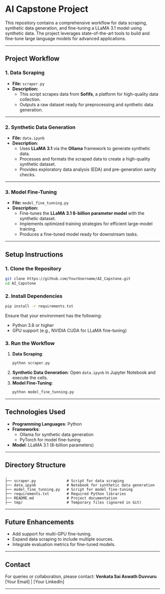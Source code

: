 
# **AI Capstone Project**

This repository contains a comprehensive workflow for data scraping, synthetic data generation, and fine-tuning a LLaMA 3.1 model using synthetic data. The project leverages state-of-the-art tools to build and fine-tune large language models for advanced applications.

---

## **Project Workflow**

### **1. Data Scraping**
- **File:** `scraper.py`
- **Description:** 
  - This script scrapes data from **Sofifs**, a platform for high-quality data collection. 
  - Outputs a raw dataset ready for preprocessing and synthetic data generation.

---

### **2. Synthetic Data Generation**
- **File:** `data.ipynb`
- **Description:** 
  - Uses **LLaMA 3.1** via the **Ollama** framework to generate synthetic data.
  - Processes and formats the scraped data to create a high-quality synthetic dataset.
  - Provides exploratory data analysis (EDA) and pre-generation sanity checks.

---

### **3. Model Fine-Tuning**
- **File:** `model_fine_tunning.py`
- **Description:** 
  - Fine-tunes the **LLaMA 3.1 8-billion parameter model** with the synthetic dataset.
  - Implements optimized training strategies for efficient large-model training.
  - Produces a fine-tuned model ready for downstream tasks.

---

## **Setup Instructions**

### **1. Clone the Repository**
```bash
git clone https://github.com/YourUsername/AI_Capstone.git
cd AI_Capstone
```

### **2. Install Dependencies**
```bash
pip install -r requirements.txt
```
Ensure that your environment has the following:
- Python 3.8 or higher
- GPU support (e.g., NVIDIA CUDA for LLaMA fine-tuning)

### **3. Run the Workflow**
1. **Data Scraping**:
   ```bash
   python scraper.py
   ```
2. **Synthetic Data Generation**:
   Open `data.ipynb` in Jupyter Notebook and execute the cells.
3. **Model Fine-Tuning**:
   ```bash
   python model_fine_tunning.py
   ```

---

## **Technologies Used**
- **Programming Languages**: Python
- **Frameworks**: 
  - Ollama for synthetic data generation
  - PyTorch for model fine-tuning
- **Model**: LLaMA 3.1 (8-billion parameters)

---

## **Directory Structure**
```
.
├── scraper.py              # Script for data scraping
├── data.ipynb              # Notebook for synthetic data generation
├── model_fine_tunning.py   # Script for model fine-tuning
├── requirements.txt        # Required Python libraries
├── README.md               # Project documentation
├── tmp/                    # Temporary files (ignored in Git)
```

---

## **Future Enhancements**
- Add support for multi-GPU fine-tuning.
- Expand data scraping to include multiple sources.
- Integrate evaluation metrics for fine-tuned models.

---

## **Contact**
For queries or collaboration, please contact:
**Venkata Sai Aswath Duvvuru**  
[Your Email] | [Your LinkedIn]  

---
